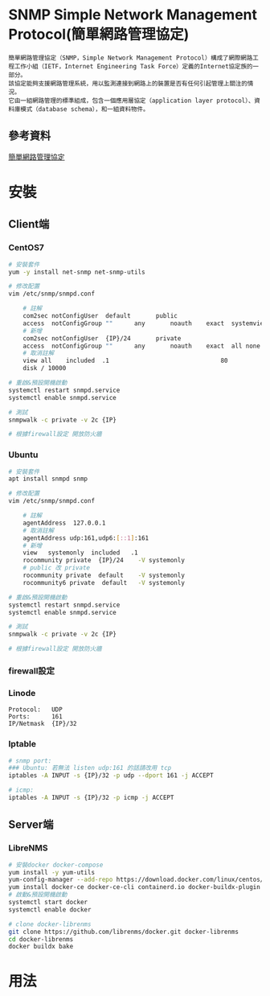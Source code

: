 # SNMP Simple Network Management Protocol(簡單網路管理協定)

```
簡單網路管理協定（SNMP，Simple Network Management Protocol）構成了網際網路工程工作小組（IETF，Internet Engineering Task Force）定義的Internet協定族的一部分。
該協定能夠支援網路管理系統，用以監測連接到網路上的裝置是否有任何引起管理上關注的情況。
它由一組網路管理的標準組成，包含一個應用層協定（application layer protocol）、資料庫模式（database schema），和一組資料物件。
```

## 參考資料

[簡單網路管理協定](https://zh.wikipedia.org/wiki/%E7%AE%80%E5%8D%95%E7%BD%91%E7%BB%9C%E7%AE%A1%E7%90%86%E5%8D%8F%E8%AE%AE)

# 安裝

## Client端

### CentOS7

```bash
# 安裝套件
yum -y install net-snmp net-snmp-utils

# 修改配置
vim /etc/snmp/snmpd.conf

	# 註解
	com2sec notConfigUser  default       public
	access  notConfigGroup ""      any       noauth    exact  systemview none none
	# 新增
	com2sec notConfigUser  {IP}/24       private
	access  notConfigGroup ""      any       noauth    exact  all none none
	# 取消註解
	view all    included  .1                               80
	disk / 10000

# 重啟&預設開機啟動
systemctl restart snmpd.service
systemctl enable snmpd.service

# 測試
snmpwalk -c private -v 2c {IP}

# 根據firewall設定 開放防火牆
```

### Ubuntu

```bash
# 安裝套件
apt install snmpd snmp

# 修改配置
vim /etc/snmp/snmpd.conf

	# 註解
	agentAddress  127.0.0.1
	# 取消註解
	agentAddress udp:161,udp6:[::1]:161
	# 新增
	view   systemonly  included   .1
	rocommunity private  {IP}/24    -V systemonly
	# public 改 private
	rocommunity private  default    -V systemonly
	rocommunity6 private  default   -V systemonly

# 重啟&預設開機啟動
systemctl restart snmpd.service
systemctl enable snmpd.service

# 測試
snmpwalk -c private -v 2c {IP}

# 根據firewall設定 開放防火牆
```

### firewall設定

### Linode
```
Protocol:	UDP
Ports:		161
IP/Netmask	{IP}/32
```

### Iptable

```bash
# snmp port:
### Ubuntu: 若無法 listen udp:161 的話請改用 tcp
iptables -A INPUT -s {IP}/32 -p udp --dport 161 -j ACCEPT

# icmp:
iptables -A INPUT -s {IP}/32 -p icmp -j ACCEPT
```

## Server端

### LibreNMS

```bash
# 安裝docker docker-compose
yum install -y yum-utils
yum-config-manager --add-repo https://download.docker.com/linux/centos/docker-ce.repo
yum install docker-ce docker-ce-cli containerd.io docker-buildx-plugin docker-compose-plugin docker-compose
# 啟動&預設開機啟動
systemctl start docker
systemctl enable docker

# clone docker-librenms
git clone https://github.com/librenms/docker.git docker-librenms
cd docker-librenms
docker buildx bake
```

# 用法

```bash
```